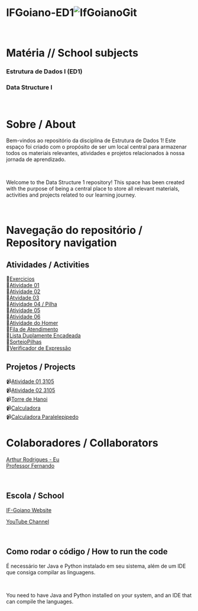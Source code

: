 # IFGoiano-ED1![IfGoianoGit](https://user-images.githubusercontent.com/106558911/218721650-1b165674-c58d-42f7-af5a-1f1e867c45f8.png)


<br> 

# Matéria // School subjects

### Estrutura de Dados I (ED1)


### Data Structure I

<br>

# Sobre / About

Bem-vindos ao repositório da disciplina de Estrutura de Dados 1! Este espaço foi criado com o propósito de ser um local central para armazenar todos os materiais relevantes, atividades e projetos relacionados à nossa jornada de aprendizado.

<br>

Welcome to the Data Structure 1 repository! This space has been created with the purpose of being a central place to store all relevant materials, activities and projects related to our learning journey.

<br> 

# Navegação do repositório / Repository navigation
## Atividades / Activities

   📕[Exercicios](https://github.com/ArthurLaVidali/IFGoiano-Estrutura-de-Dados-1/tree/main/Exercicios)<br>
       📕[Atividade 01](https://github.com/ArthurLaVidali/IFGoiano-Estrutura-de-Dados-1/tree/main/Exercicios/Atividade%2001)<br>
       📕[Atividade 02](https://github.com/ArthurLaVidali/IFGoiano-Estrutura-de-Dados-1/tree/main/Exercicios/Atividade%2002)<br>
       📕[Atvidade 03](https://github.com/ArthurLaVidali/IFGoiano-Estrutura-de-Dados-1/tree/main/Exercicios/Atividade%2003)<br>
       📕[Atividade 04 / Pilha](https://github.com/ArthurLaVidali/IFGoiano-Estrutura-de-Dados-1/tree/main/Exercicios/Atividade%2004/Pilha)<br>
       📕[Atividade 05](https://github.com/ArthurLaVidali/IFGoiano-Estrutura-de-Dados-1/tree/main/Exercicios/Atividade%2005)<br>
       📕[Atividade 06](https://github.com/ArthurLaVidali/IFGoiano-Estrutura-de-Dados-1/tree/main/Exercicios/Atividade%2006)<br>
       📕[Atividade do Homer](https://github.com/ArthurLaVidali/IFGoiano-Estrutura-de-Dados-1/tree/main/Exercicios/Atividade%20do%20Homer)<br>
       📕[Fila de Atendimento](https://github.com/ArthurLaVidali/IFGoiano-Estrutura-de-Dados-1/tree/main/Exercicios/Fila%20de%20Atendimento)<br>
       📕[Lista Duplamente Encadeada](https://github.com/ArthurLaVidali/IFGoiano-Estrutura-de-Dados-1/tree/main/Exercicios/Lista%20Duplamente%20Encadeada)<br>
       📕[SorteioPilhas](https://github.com/ArthurLaVidali/IFGoiano-Estrutura-de-Dados-1/tree/main/Exercicios/SorteioPilhas)<br>
       📕[Verificador de Expressão](https://github.com/ArthurLaVidali/IFGoiano-Estrutura-de-Dados-1/tree/main/Exercicios/Verificador%20Express%C3%A3o)<br>
      

## Projetos / Projects

   📹[Atividade 01 3105](https://github.com/ArthurLaVidali/IFGoiano-Estrutura-de-Dados-1/tree/main/Atividade%20Video/Atividade01%203105)<br>
   📹[Atividade 02 3105](https://github.com/ArthurLaVidali/IFGoiano-Estrutura-de-Dados-1/tree/main/Atividade%20Video/Atividade02%203105%20)<br>
   📹[Torre de Hanoi](https://github.com/ArthurLaVidali/IFGoiano-Estrutura-de-Dados-1/tree/main/Atividade%20Video/TorredeHanoi/src)<br>
   📹[Calculadora](https://github.com/ArthurLaVidali/IFGoiano-Estrutura-de-Dados-1/blob/main/Atividade%20Video/Calculara.py)<br>
   📹[Calculadora Paralelepipedo](https://github.com/ArthurLaVidali/IFGoiano-Estrutura-de-Dados-1/tree/main/Aula%2003/Calc_paralelepipedo_BCC_2023/src)<br>

# Colaboradores / Collaborators

 [Arthur Rodrigues - Eu](https://github.com/ArthurLaVidali)<br>
 [Professor Fernando](https://github.com/N077urno)<br>
   
      

<br>

## Escola / School

[IF-Goiano Website](https://ifgoiano.edu.br/home/index.php)

[YouTube Channel](https://www.youtube.com/user/ifgoiano)


<br>


## Como rodar o código / How to run the code

É necessário ter Java e Python instalado em seu sistema, além de um IDE que consiga compilar as linguagens.

<br>


You need to have Java and Python installed on your system, and an IDE that can compile the languages.


